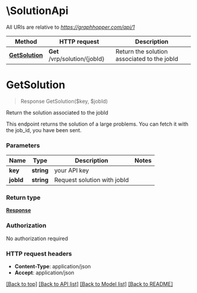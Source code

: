 # \SolutionApi

All URIs are relative to *https://graphhopper.com/api/1*

Method | HTTP request | Description
------------- | ------------- | -------------
[**GetSolution**](SolutionApi.md#GetSolution) | **Get** /vrp/solution/{jobId} | Return the solution associated to the jobId


# **GetSolution**
> Response GetSolution($key, $jobId)

Return the solution associated to the jobId

This endpoint returns the solution of a large problems. You can fetch it with the job_id, you have been sent. 


### Parameters

Name | Type | Description  | Notes
------------- | ------------- | ------------- | -------------
 **key** | **string**| your API key | 
 **jobId** | **string**| Request solution with jobId | 

### Return type

[**Response**](Response.md)

### Authorization

No authorization required

### HTTP request headers

 - **Content-Type**: application/json
 - **Accept**: application/json

[[Back to top]](#) [[Back to API list]](../README.md#documentation-for-api-endpoints) [[Back to Model list]](../README.md#documentation-for-models) [[Back to README]](../README.md)

